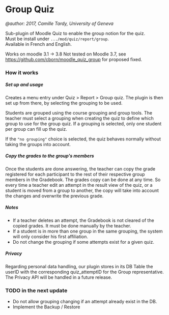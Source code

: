 Group Quiz 
=======

_@author: 2017, Camille Tardy, University of Geneva_

Sub-plugin of Moodle Quiz to enable the group notion for the quiz.  
Must be install under `.../mod/quiz/report/group`.  
Available in French and English.

Works on moodle 3.1 -> 3.8
Not tested on Moodle 3.7, see https://github.com/cborn/moodle_quiz_group for proposed fixed. 

### How it works

##### Set up and usage
Creates a menu entry under Quiz > Report > Group quiz.
The plugin is then set up from there, by selecting the grouping to be used.

Students are grouped using the course grouping and group tools.
The teacher must select a grouping when creating the quiz to define which group to use for the group quiz.
If a grouping is selected, only one student per group can fill up the quiz.

If the `"no grouping"` choice is selected, the quiz behaves normally without taking the groups into account.


##### Copy the grades to the group's members
Once the students are done answering, the teacher can copy the grade registered for each participant to the rest of their respective group members in the Gradebook.
The grades copy can be done at any time. 
So every time a teacher edit an attempt in the result view of the quiz, or a student is moved from a group to another, the copy will take into account the changes and overwrite the previous grade.

##### Notes 
* If a teacher deletes an attempt, the Gradebook is not cleared of the copied grades. It must be done manually by the teacher. 
* If a student is in more than one group in the same grouping, the system will only consider his first affiliation.
* Do not change the grouping if some attempts exist for a given quiz.

##### Privacy

Regarding personal data handling, our plugin stores in its DB Table the userID with the corresponding quiz_attemptID for the Group representative.
The Privacy API will be handled in a future release.


### TODO in the next update  
   * Do not allow grouping changing if an attempt already exist in the DB.
   * Implement the Backup / Restore
   

